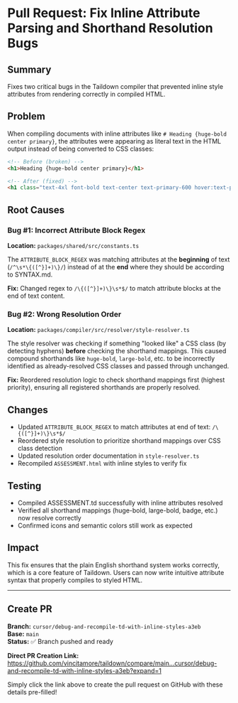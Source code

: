 # Pull Request: Fix Inline Attribute Parsing and Shorthand Resolution Bugs

## Summary

Fixes two critical bugs in the Taildown compiler that prevented inline style attributes from rendering correctly in compiled HTML.

## Problem

When compiling documents with inline attributes like `# Heading {huge-bold center primary}`, the attributes were appearing as literal text in the HTML output instead of being converted to CSS classes:

```html
<!-- Before (broken) -->
<h1>Heading {huge-bold center primary}</h1>

<!-- After (fixed) -->
<h1 class="text-4xl font-bold text-center text-primary-600 hover:text-primary-700">Heading</h1>
```

## Root Causes

### Bug #1: Incorrect Attribute Block Regex
**Location:** `packages/shared/src/constants.ts`

The `ATTRIBUTE_BLOCK_REGEX` was matching attributes at the **beginning** of text (`/^\s*\{([^}]+)\}/`) instead of at the **end** where they should be according to SYNTAX.md.

**Fix:** Changed regex to `/\{([^}]+)\}\s*$/` to match attribute blocks at the end of text content.

### Bug #2: Wrong Resolution Order
**Location:** `packages/compiler/src/resolver/style-resolver.ts`

The style resolver was checking if something "looked like" a CSS class (by detecting hyphens) **before** checking the shorthand mappings. This caused compound shorthands like `huge-bold`, `large-bold`, etc. to be incorrectly identified as already-resolved CSS classes and passed through unchanged.

**Fix:** Reordered resolution logic to check shorthand mappings first (highest priority), ensuring all registered shorthands are properly resolved.

## Changes

- Updated `ATTRIBUTE_BLOCK_REGEX` to match attributes at end of text: `/\{([^}]+)\}\s*$/`
- Reordered style resolution to prioritize shorthand mappings over CSS class detection
- Updated resolution order documentation in `style-resolver.ts`
- Recompiled `ASSESSMENT.html` with inline styles to verify fix

## Testing

- Compiled ASSESSMENT.td successfully with inline attributes resolved
- Verified all shorthand mappings (huge-bold, large-bold, badge, etc.) now resolve correctly
- Confirmed icons and semantic colors still work as expected

## Impact

This fix ensures that the plain English shorthand system works correctly, which is a core feature of Taildown. Users can now write intuitive attribute syntax that properly compiles to styled HTML.

---

## Create PR

**Branch:** `cursor/debug-and-recompile-td-with-inline-styles-a3eb`  
**Base:** `main`  
**Status:** ✅ Branch pushed and ready

**Direct PR Creation Link:**
https://github.com/vincitamore/taildown/compare/main...cursor/debug-and-recompile-td-with-inline-styles-a3eb?expand=1

Simply click the link above to create the pull request on GitHub with these details pre-filled!
